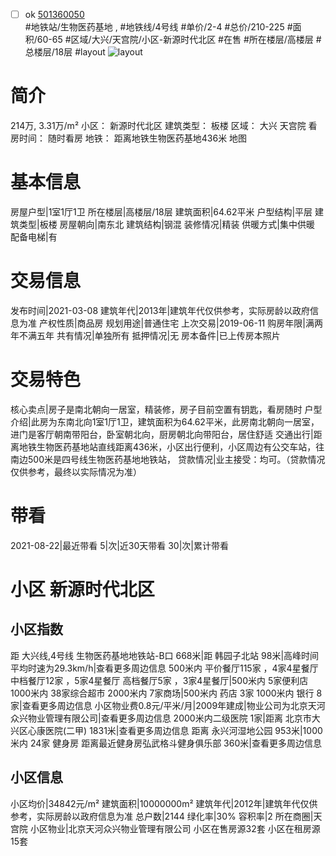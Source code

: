 - [ ] ok [501360050](https://bj.5i5j.com/ershoufang/501360050.html)  
 #地铁站/生物医药基地 ,  #地铁线/4号线
#单价/2-4 #总价/210-225 #面积/60-65   #区域/大兴/天宫院/小区-新源时代北区 #在售 #所在楼层/高楼层 #总楼层/18层 #layout 
![layout](http://image2a.5i5j.com/bdir/layout/58e97e8195c5417db7e5f37dae33c77d.jpg_P5.jpg) 
# 简介 
 214万,  3.31万/m² 
小区： 新源时代北区
建筑类型： 板楼
区域： 大兴 天宫院
看房时间： 随时看房
地铁： 距离地铁生物医药基地436米 地图
# 基本信息 
 房屋户型|1室1厅1卫
所在楼层|高楼层/18层
建筑面积|64.62平米
户型结构|平层
建筑类型|板楼
房屋朝向|南东北
建筑结构|钢混
装修情况|精装
供暖方式|集中供暖
配备电梯|有
# 交易信息 
 发布时间|2021-03-08
建筑年代|2013年|建筑年代仅供参考，实际房龄以政府信息为准
产权性质|商品房
规划用途|普通住宅
上次交易|2019-06-11
购房年限|满两年不满五年
共有情况|单独所有
抵押情况|无
房本备件|已上传房本照片
# 交易特色 
 核心卖点|房子是南北朝向一居室，精装修，房子目前空置有钥匙，看房随时
户型介绍|此房为东南北向1室1厅1卫，建筑面积为64.62平米，此房南北朝向一居室，进门是客厅朝南带阳台，卧室朝北向，厨房朝北向带阳台，居住舒适
交通出行|距离地铁生物医药基地站直线距离436米，小区出行便利，小区周边有公交车站，往南边500米是四号线生物医药基地地铁站，
贷款情况|业主接受：均可。（贷款情况仅供参考，最终以实际情况为准）
# 带看 
 2021-08-22|最近带看	 5|次|近30天带看	 30|次|累计带看
# 小区 新源时代北区
## 小区指数 
 距 大兴线,4号线 生物医药基地地铁站-B口 668米|距 韩园子北站 98米|高峰时间平均时速为29.3km/h|查看更多周边信息
500米内 平价餐厅115家 ，4家4星餐厅
中档餐厅12家 ，5家4星餐厅
高档餐厅5家 ，3家4星餐厅|500米内 5家便利店
1000米内 38家综合超市
2000米内 7家商场|500米内 药店 3家
1000米内 银行 8家|查看更多周边信息
小区物业费0.8元/平米/月|2009年建成|物业公司为北京天河众兴物业管理有限公司|查看更多周边信息
2000米内二级医院 1家|距离 北京市大兴区心康医院(二甲)  1831米|查看更多周边信息
距离 永兴河湿地公园 953米|1000米内 24家 健身房
距离最近健身房弘武格斗健身俱乐部 360米|查看更多周边信息
## 小区信息 
 小区均价|34842元/m²
建筑面积|10000000m²
建筑年代|2012年|建筑年代仅供参考，实际房龄以政府信息为准
总户数|2144
绿化率|30%
容积率|2
所在商圈|天宫院
小区物业|北京天河众兴物业管理有限公司
小区在售房源32套
小区在租房源15套
